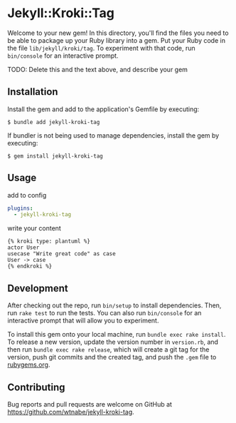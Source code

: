 # Jekyll::Kroki::Tag

Welcome to your new gem! In this directory, you'll find the files you need to be able to package up your Ruby library into a gem. Put your Ruby code in the file `lib/jekyll/kroki/tag`. To experiment with that code, run `bin/console` for an interactive prompt.

TODO: Delete this and the text above, and describe your gem

## Installation

Install the gem and add to the application's Gemfile by executing:

    $ bundle add jekyll-kroki-tag

If bundler is not being used to manage dependencies, install the gem by executing:

    $ gem install jekyll-kroki-tag

## Usage

add to config

```yaml
plugins:
  - jekyll-kroki-tag
```

write your content

```liquid
{% kroki type: plantuml %}
actor User
usecase "Write great code" as case
User -> case
{% endkroki %}
```

## Development

After checking out the repo, run `bin/setup` to install dependencies. Then, run `rake test` to run the tests. You can also run `bin/console` for an interactive prompt that will allow you to experiment.

To install this gem onto your local machine, run `bundle exec rake install`. To release a new version, update the version number in `version.rb`, and then run `bundle exec rake release`, which will create a git tag for the version, push git commits and the created tag, and push the `.gem` file to [rubygems.org](https://rubygems.org).

## Contributing

Bug reports and pull requests are welcome on GitHub at https://github.com/wtnabe/jekyll-kroki-tag.

